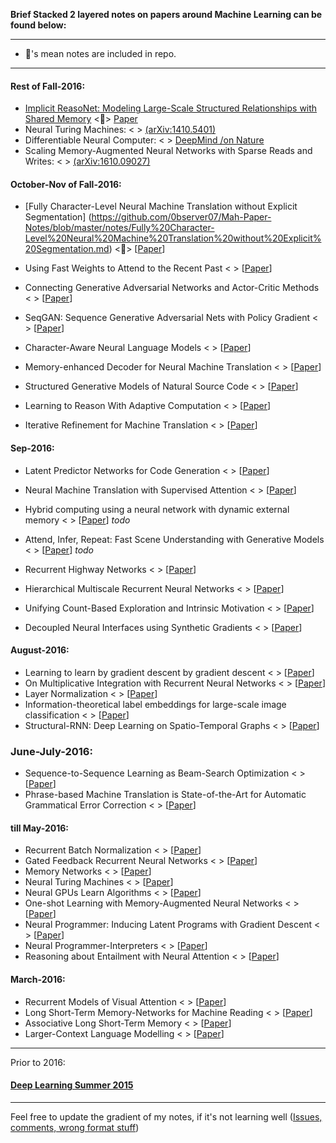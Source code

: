 **Brief Stacked 2 layered notes on papers around Machine Learning can be found below:**

----

* :penguin:'s mean notes are included in repo.



----


#### Rest of Fall-2016:

* [Implicit ReasoNet: Modeling Large-Scale Structured Relationships with Shared Memory](https://github.com/0bserver07/Mah-Paper-Notes/blob/master/notes/Implicit-ReasoNet.md) <:penguin:> [Paper](https://arxiv.org/abs/1611.04642)
* Neural Turing Machines: < > [(arXiv:1410.5401)](https://arxiv.org/abs/1410.5401)
* Differentiable Neural Computer: < > [DeepMind /on Nature](https://deepmind.com/blog/differentiable-neural-computers/)
* Scaling Memory-Augmented Neural Networks with Sparse Reads and Writes: < > [(arXiv:1610.09027)](https://arxiv.org/abs/1610.09027)



#### October-Nov of Fall-2016:

* [Fully Character-Level Neural Machine Translation without Explicit Segmentation] (https://github.com/0bserver07/Mah-Paper-Notes/blob/master/notes/Fully%20Character-Level%20Neural%20Machine%20Translation%20without%20Explicit%20Segmentation.md) <:penguin:> [[Paper](https://arxiv.org/abs/1610.03017v1)]

* Using Fast Weights to Attend to the Recent Past < > [[Paper](https://arxiv.org/abs/1610.06258)]
* Connecting Generative Adversarial Networks and Actor-Critic Methods < > [[Paper](https://arxiv.org/abs/1610.01945)]
* SeqGAN: Sequence Generative Adversarial Nets with Policy Gradient < > [[Paper](https://arxiv.org/abs/1609.05473)]
* Character-Aware Neural Language Models < > [[Paper](https://arxiv.org/abs/1508.06615)]
* Memory-enhanced Decoder for Neural Machine Translation < > [[Paper](https://arxiv.org/abs/1606.02003)]
* Structured Generative Models of Natural Source Code < > [[Paper](https://arxiv.org/abs/1401.0514)]
* Learning to Reason With Adaptive Computation < > [[Paper](https://arxiv.org/abs/1610.07647)]
* Iterative Refinement for Machine Translation < > [[Paper](https://arxiv.org/abs/1610.06602)]


#### Sep-2016:

* Latent Predictor Networks for Code Generation < > [[Paper](https://arxiv.org/abs/1603.06744)]
* Neural Machine Translation with Supervised Attention < > [[Paper](https://arxiv.org/abs/1609.04186)]
* Hybrid computing using a neural network with dynamic external memory < > [[Paper](http://www.nature.com/articles/nature20101.epdf?author_access_token=ImTXBI8aWbYxYQ51Plys8NRgN0jAjWel9jnR3ZoTv0MggmpDmwljGswxVdeocYSurJ3hxupzWuRNeGvvXnoO8o4jTJcnAyhGuZzXJ1GEaD-Z7E6X_a9R-xqJ9TfJWBqz)] *todo*
* Attend, Infer, Repeat: Fast Scene Understanding with Generative Models < > [[Paper](https://arxiv.org/abs/1603.08575)] *todo*

* Recurrent Highway Networks < > [[Paper](https://arxiv.org/abs/1607.03474)]
* Hierarchical Multiscale Recurrent Neural Networks < > [[Paper](https://arxiv.org/abs/1609.01704)]
* Unifying Count-Based Exploration and Intrinsic Motivation < > [[Paper](https://arxiv.org/abs/1606.01868)]
* Decoupled Neural Interfaces using Synthetic Gradients < > [[Paper](https://arxiv.org/abs/1608.05343)]

#### August-2016:

* Learning to learn by gradient descent by gradient descent < > [[Paper](https://arxiv.org/abs/1606.04474)]
* On Multiplicative Integration with Recurrent Neural Networks < > [[Paper](https://arxiv.org/abs/1606.06630)]
* Layer Normalization < > [[Paper](https://arxiv.org/abs/1607.06450)]
* Information-theoretical label embeddings for large-scale image classification < > [[Paper](https://arxiv.org/abs/1607.05691)]
* Structural-RNN: Deep Learning on Spatio-Temporal Graphs < > [[Paper](https://arxiv.org/abs/1511.05298)]

### June-July-2016:

* Sequence-to-Sequence Learning as Beam-Search Optimization < > [[Paper](https://arxiv.org/abs/1606.02960)]
* Phrase-based Machine Translation is State-of-the-Art for Automatic Grammatical Error Correction < > [[Paper](https://arxiv.org/abs/1605.06353)]


#### till May-2016:

* Recurrent Batch Normalization < > [[Paper](https://arxiv.org/abs/1603.09025)]
* Gated Feedback Recurrent Neural Networks < > [[Paper](https://arxiv.org/abs/1502.02367)]
* Memory Networks < > [[Paper](https://arxiv.org/abs/1410.3916)]
* Neural Turing Machines < > [[Paper](https://arxiv.org/abs/1410.5401)]
* Neural GPUs Learn Algorithms < > [[Paper](https://arxiv.org/abs/1511.08228)]
* One-shot Learning with Memory-Augmented Neural Networks < > [[Paper](https://arxiv.org/abs/1605.06065)]
* Neural Programmer: Inducing Latent Programs with Gradient Descent < > [[Paper](https://arxiv.org/abs/1511.04834)]
* Neural Programmer-Interpreters < > [[Paper](https://arxiv.org/abs/1511.06279)]
* Reasoning about Entailment with Neural Attention < > [[Paper](https://arxiv.org/abs/1509.06664)]

#### March-2016:

* Recurrent Models of Visual Attention < > [[Paper](http://papers.nips.cc/paper/5542-recurrent-models-of-visual-attention.pdf)]
* Long Short-Term Memory-Networks for Machine Reading < > [[Paper](https://arxiv.org/abs/1601.06733)]
* Associative Long Short-Term Memory < > [[Paper](https://arxiv.org/abs/1602.03032)]
* Larger-Context Language Modelling < > [[Paper](https://arxiv.org/abs/1511.03729)]


-----

Prior to 2016:

#### [Deep Learning Summer 2015](https://github.com/0bserver07/Deep-Learning-Summer-2015#deep-learning-summer-2015)





----

Feel free to update the gradient of my notes, if it's not learning well ([Issues, comments, wrong format stuff](https://github.com/0bserver07/Mah-Paper-Notes/issues/new))
